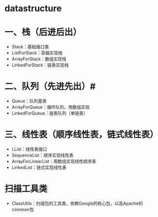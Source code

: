 # datastructure

# 一、栈（后进后出） #

- Stack：基础接口类
- ListForStack：容器实现栈
- ArrayForStack：数组实现栈
- LinkedForStack：链表实现栈

# 二、队列（先进先出）#

- Queue：队列基类
- ArrayForQueue：循环队列，用数组实现
- LinkedForQueue：链表队列（单链表）

# 三、线性表（顺序线性表，链式线性表） #

- LList：线性表接口
- SequenceList：顺序实现线性表
- ArrayForLinearList：用数组实现线性顺序表
- LinkedList：链式实现线性表

# 扫描工具类 #

- ClassUtils：扫描包的工具类，依赖Google的核心包，以及Apache的common包


